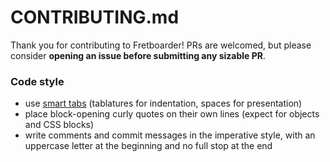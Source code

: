 # CONTRIBUTING.md

Thank you for contributing to Fretboarder! PRs are welcomed, but please consider
**opening an issue before submitting any sizable PR**.

### Code style
  * use [smart  tabs](https://www.emacswiki.org/emacs/SmartTabs) (tablatures for
    indentation, spaces for presentation)
  * place block-opening curly quotes on  their own lines (expect for objects and
    CSS blocks)
  * write  comments  and  commit  messages  in  the  imperative style,  with  an
    uppercase letter at the beginning and no full stop at the end

